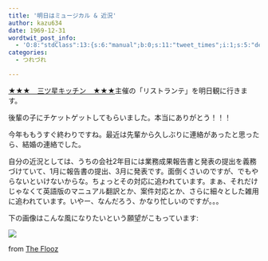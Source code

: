 ```yaml
---
title: '明日はミュージカル & 近況'
author: kazu634
date: 1969-12-31
wordtwit_post_info:
  - 'O:8:"stdClass":13:{s:6:"manual";b:0;s:11:"tweet_times";i:1;s:5:"delay";i:0;s:7:"enabled";i:1;s:10:"separation";s:2:"60";s:7:"version";s:3:"3.7";s:14:"tweet_template";b:0;s:6:"status";i:2;s:6:"result";a:0:{}s:13:"tweet_counter";i:2;s:13:"tweet_log_ids";a:1:{i:0;i:4981;}s:9:"hash_tags";a:0:{}s:8:"accounts";a:1:{i:0;s:7:"kazu634";}}'
categories:
  - つれづれ

---
```

<div class="section">
<p>
<a href="http://www.m-kitchen.jp/index.html" onclick="__gaTracker('send', 'event', 'outbound-article', 'http://www.m-kitchen.jp/index.html', '★★★　三ツ星キッチン　★★★');" target="_blank">★★★　三ツ星キッチン　★★★</a>主催の「リストランテ」を明日観に行きます。
</p>
  
<p>
    後輩の子にチケットゲットしてもらいました。本当にありがとう！！！
</p>
  
<p>
</p>
  
<p>
    今年ももうすぐ終わりですね。最近は先輩から久しぶりに連絡があったと思ったら、結婚の連絡でした。
</p>
  
<p>
    自分の近況としては、うちの会社2年目には業務成果報告書と発表の提出を義務づけていて、1月に報告書の提出、3月に発表です。面倒くさいのですが、でもやらないといけないからな。ちょっとその対応に追われています。まぁ、それだけじゃなくて英語版のマニュアル翻訳とか、案件対応とか、さらに細々とした雑用に追われています。いやー、なんだろう、かなり忙しいのですが。。。
</p>
  
<p>
    下の画像はこんな風になりたいという願望がこもっています:
</p>
  
<p>
<center>
</center>
</p>
  
<p>
<a href="http://flickr.com/photos/flooznyc/3171274647/" onclick="__gaTracker('send', 'event', 'outbound-article', 'http://flickr.com/photos/flooznyc/3171274647/', '');" title="Day254, Here I sit, working...hahaha"><img src="http://farm4.static.flickr.com/3506/3171274647_4a24d97987.jpg" /></a>
</p>
  
<p>
    from <a href="http://flickr.com/people/flooznyc/" onclick="__gaTracker('send', 'event', 'outbound-article', 'http://flickr.com/people/flooznyc/', 'The Flooz');">The Flooz</a>
</p></p>
</div>
